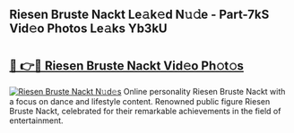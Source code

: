 ## Riesen Bruste Nackt Le𝚊k𝚎d N𝚞𝚍e - Part-7kS Vid𝚎o Photos Le𝚊ks Yb3kU

# <h2><a href="http://fb4vaf.evod.top/?m=Riesen+Bruste+Nackt">🔗 👉🔴 Riesen Bruste Nackt Vid𝚎o Ph𝚘t𝚘s</a></h2>

[![Riesen Bruste Nackt N𝚞d𝚎s](https://i.imgur.com/8V9OHl7.gif)](http://fb4vaf.evod.top/?m=Riesen+Bruste+Nackt)
Online personality Riesen Bruste Nackt with a focus on dance and lifestyle content. Renowned public figure Riesen Bruste Nackt, celebrated for their remarkable achievements in the field of entertainment. 
